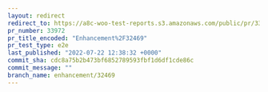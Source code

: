 ```yaml
---
layout: redirect
redirect_to: https://a8c-woo-test-reports.s3.amazonaws.com/public/pr/33972/e2e/index.html
pr_number: 33972
pr_title_encoded: "Enhancement%2F32469"
pr_test_type: e2e
last_published: "2022-07-22 12:38:32 +0000"
commit_sha: cdc8a75b2b473bf6852789593fbf1d6df1cde86c
commit_message: ""
branch_name: enhancement/32469
---
```

